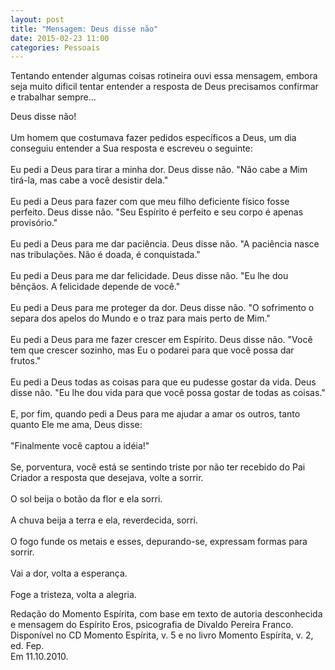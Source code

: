 ```yaml
---
layout: post
title: "Mensagem: Deus disse não"
date: 2015-02-23 11:00
categories: Pessoais
---
```

<p class="txt-post">
    Tentando entender algumas coisas rotineira ouvi essa mensagem, embora seja muito dificil tentar entender a resposta de Deus precisamos confirmar e trabalhar sempre...
</p>
<p class="txt-post">
    Deus disse não!
    <br/><br/>
    Um homem que costumava fazer pedidos específicos a Deus, um dia conseguiu entender a Sua resposta e escreveu o seguinte:
    <br/><br/>
    Eu pedi a Deus para tirar a minha dor. Deus disse não. "Não cabe a Mim tirá-la, mas cabe a você desistir dela."
    <br/><br/>
    Eu pedi a Deus para fazer com que meu filho deficiente físico fosse perfeito. Deus disse não. "Seu Espírito é perfeito e seu corpo é apenas provisório."
    <br/><br/>
    Eu pedi a Deus para me dar paciência. Deus disse não. "A paciência nasce nas tribulações. Não é doada, é conquistada."
    <br/><br/>
    Eu pedi a Deus para me dar felicidade. Deus disse não. "Eu lhe dou bênçãos. A felicidade depende de você."
    <br/><br/>
    Eu pedi a Deus para me proteger da dor. Deus disse não. "O sofrimento o separa dos apelos do Mundo e o traz para mais perto de Mim."
    <br/><br/>
    Eu pedi a Deus para me fazer crescer em Espírito. Deus disse não. "Você tem que crescer sozinho, mas Eu o podarei para que você possa dar frutos."
    <br/><br/>
    Eu pedi a Deus todas as coisas para que eu pudesse gostar da vida. Deus disse não. "Eu lhe dou vida para que você possa gostar de todas as coisas."
    <br/><br/>
    E, por fim, quando pedi a Deus para me ajudar a amar os outros, tanto quanto Ele me ama, Deus disse:
    <br/><br/>
    "Finalmente você captou a idéia!"
    <br/><br/>
    Se, porventura, você está se sentindo triste por não ter recebido do Pai Criador a resposta que desejava, volte a sorrir.
    <br/><br/>
    O sol beija o botão da flor e ela sorri.
    <br/><br/>
    A chuva beija a terra e ela, reverdecida, sorri.
    <br/><br/>
    O fogo funde os metais e esses, depurando-se, expressam formas para sorrir.
    <br/><br/>
    Vai a dor, volta a esperança.
    <br/><br/>
    Foge a tristeza, volta a alegria.
</p>
<p class="txt-post">
Redação do Momento Espírita, com base em texto de autoria desconhecida e mensagem do Espírito Eros, psicografia de Divaldo Pereira Franco.
<br/>
Disponível no CD Momento Espírita, v. 5 e no livro Momento Espírita, v. 2,  ed. Fep.
<br/>
Em 11.10.2010.
</p>